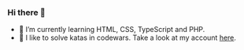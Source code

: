 ### Hi there 👋


- 🌱 I’m currently learning HTML, CSS, TypeScript and PHP.
- :martial_arts_uniform: I like to solve katas in codewars. Take a look at my account [here](https://www.codewars.com/users/benjaminPerez).

